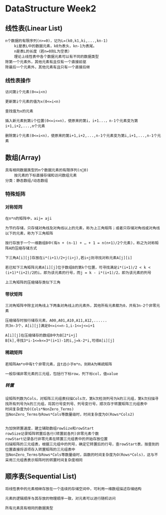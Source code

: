 # DataStructure Week2

## 线性表(Linear List)
    n个数据的有限序列(n>=0)，记为L=(k0,k1,ki,...,kn-1)
        ki是表L中的数据元素，k0为表头，kn-1为表尾。
        n是表L的长度（若n=0则L为空表）
        理论上线性表中各个数据元素可以有不同的数据类型
    除第一个元素外，其他元素有且仅有一个直接前驱
    除最后一个元素外，其他元素有且只有一个直接后继

### 线性表操作
    访问第i个元素(0<=i<n)

    更新第i个元素的值为x(0<=i<n)

    查找值为x的元素

    插入新元素到第i个位置(0<=i<=n)，使原来的第i，i+1...，n-1个元素变为第i+1,i+2,...,n个元素

    删除第i个元素(0<=i<n)，使原来的第i+1,i+2,...,n-1个元素变为第i,i+1,...,n-1个元素

## 数组(Array)
    具有相同数据类型的n个数据元素的有限序列(n0)
        按元素的下标直接存储和访问数组元素
    分类：静态数组/动态数组
    
### 特殊矩阵


#### 对称矩阵
    在n*n的矩阵中，aij= aji

    为节约存储，只存储对角线及对角线以上的元素，称为上三角矩阵；或者只存储对角线或对角线以下的元素，称为下三角矩阵

    按行存放于一个一维数组B中(有n + (n-1) + … + 1 = n(n+1)/2个元素)，称之为对称矩阵A的压缩存储方式

    下三角A[i][j]存放在i*(i+1)/2+j(i>j),若i<j则寻找对称元素A[j][i]

    若已知下三角矩阵元素A[i][j]位于数组B的第k个位置，可寻找满足i*(i+1)/2 < k < (i+1)*(i+2)/2的i，即为该元素的行号，而j = k - i*(i+1)/2，即为该元素的列号

    上三角矩阵的压缩储存类似下三角

#### 带状矩阵
    三对角矩阵中除主对角线上下两条对角线上的元素外，其他所有元素都为0，共有3n-2个非零元素

    压缩储存时按行储存元素，A00,A01,A10,A11,A12,......
    共3n-3个，A[i][j]满足0<=i<=n-1,i-1<=j<=i+1

    A[i][j]在压缩储存的数组B中为B[2*i+j]
    B[k],寻找3*i-1<=k<=3*(i+1)-1的i,j=k-2*i,可得A[i][j]

#### 稀疏矩阵
    若矩阵Am*n中有t个非零元素，且t远小于m*n，则称A为稀疏矩阵
    
    一般存储非零元素的三元组，包括行下标row，列下标col，值value

##### 转置
    设矩阵列数为Cols，对矩阵三元组表扫描Cols次，第k次检测列号为k的三元组，第k次扫描寻找所有列号为k的三元组，将其行号变列号、列号变行号，顺次存于转置矩阵三元组表中
    时间复杂度为O(Cols*NonZero_Terms)
    当NonZero_Terms与Rows*Cols等数量级时，时间复杂度为O(Rows*Cols2)


    为加快转置速度，建立辅助数组rowSize和rowStart
    rowSize记录矩阵转置后各行(转置前各列)非零元素个数
    rowStart记录各行非零元素在转置三元组表中的开始存放位置
    扫描矩阵的三元组表，根据三元组中的列号，确定它转置后的行号，查rowStart表，按查到的位置直接将该项存入转置矩阵的三元组表中
    当NonZero_Terms与Rows*Cols等数量级时，函数的时间复杂度为O(Rows*Cols)，这与不采用三元组表表示矩阵时的转置时间复杂度相同

## 顺序表(Sequential List)
    将线性表中的元素相继存放在一个连续的存储空间中，可利用一维数组描述存储结构

    元素的逻辑顺序与其存放的物理顺序一致，对元素可以进行随机访问

    所有元素具有相同的数据类型